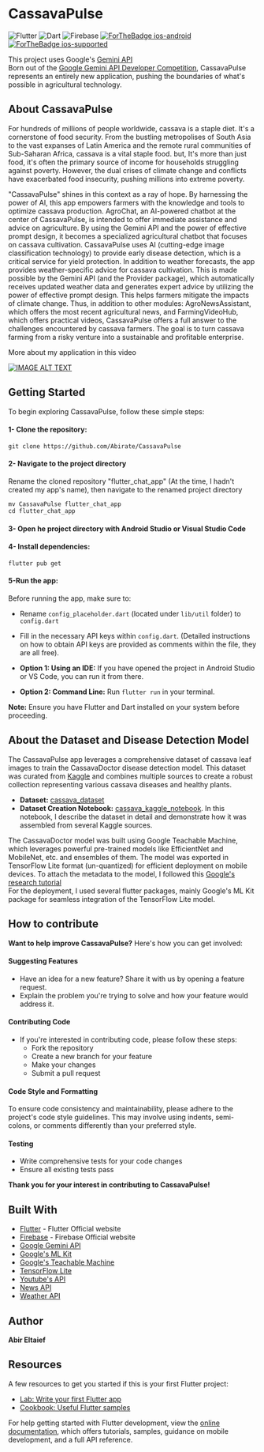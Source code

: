 # CassavaPulse 

<p align="center">

![Flutter](https://img.shields.io/badge/Flutter-%2302569B.svg?style=for-the-badge&logo=Flutter&logoColor=white)
![Dart](https://img.shields.io/badge/dart-%230175C2.svg?style=for-the-badge&logo=dart&logoColor=white)
![Firebase](https://img.shields.io/badge/firebase-a08021?style=for-the-badge&logo=firebase&logoColor=ffcd34)
[![ForTheBadge ios-android](https://img.shields.io/badge/android-android%20supported-green.svg)](https://flutter.dev)
[![ForTheBadge ios-supported](https://img.shields.io/badge/IOS-IOS%20Supported-lightgrey.svg)](https://flutter.dev)

</p>

This project uses Google's [Gemini API](https://developers.generativeai.google/tutorials/setup)  
Born out of the [Google Gemini API Developer Competition](https://ai.google.dev/competition), CassavaPulse represents an entirely new application, pushing the boundaries of what's possible in agricultural technology.


## About CassavaPulse
For hundreds of millions of people worldwide, cassava is a staple diet. It's a cornerstone of food security. From the bustling metropolises of South Asia to the vast expanses 
of Latin America and the remote rural communities of Sub-Saharan Africa, cassava is a vital staple food. but, It's more than just food, it's often the primary source of income for households struggling against poverty. However, the dual crises of climate change and conflicts have exacerbated food insecurity, pushing millions into extreme poverty.  

"CassavaPulse" shines in this context as a ray of hope. By harnessing the power of AI, this app empowers farmers with the knowledge and tools to optimize cassava production. AgroChat, an AI-powered chatbot at the center of CassavaPulse, is intended to offer immediate assistance and advice on agriculture. By using the Gemini API and the power of effective prompt design, it becomes a specialized agricultural chatbot that focuses on cassava cultivation. CassavaPulse uses AI (cutting-edge image classification technology) to provide early disease detection, which is a critical service for yield protection. In addition to weather forecasts, the app provides weather-specific advice for cassava cultivation. This is made possible by the Gemini API (and the Provider package), which automatically receives updated weather data and generates expert advice by utilizing the power of effective prompt design. This helps farmers mitigate the impacts of climate change. Thus, in addition to other modules: AgroNewsAssistant, which offers the most recent agricultural news, and FarmingVideoHub, which offers practical videos, CassavaPulse offers a full answer to the challenges encountered by cassava farmers. The goal is to turn cassava farming from a risky venture into a sustainable and profitable enterprise.

More about my application in this video

[![IMAGE ALT TEXT](http://img.youtube.com/vi/CXt0qTwVbNM/0.jpg)](https://youtu.be/CXt0qTwVbNM
 "Google Gemini API Developer Competition")
## Getting Started
To begin exploring CassavaPulse, follow these simple steps:

#### 1- Clone the repository:
```
git clone https://github.com/Abirate/CassavaPulse
```

#### 2- Navigate to the project directory
Rename the cloned repository "flutter_chat_app" (At the time, I hadn't created my app's name), then navigate to the renamed project directory
```
mv CassavaPulse flutter_chat_app
cd flutter_chat_app

```
#### 3- Open he project directory with Android Studio or Visual Studio Code

#### 4- Install dependencies:

```
flutter pub get

```
#### 5-Run the app:

Before running the app, make sure to:

* Rename `config_placeholder.dart` (located under `lib/util` folder) to `config.dart` 
* Fill in the necessary API keys within `config.dart`. (Detailed instructions on how to obtain API keys are provided as comments within the file, they are all free).

* **Option 1: Using an IDE:** If you have opened the project in Android Studio or VS Code, you can run it from there.
* **Option 2: Command Line:** Run `flutter run` in your terminal.

**Note:** Ensure you have Flutter and Dart installed on your system before proceeding. 

## About the Dataset and Disease Detection Model

The CassavaPulse app leverages a comprehensive dataset of cassava leaf images to train the CassavaDoctor disease detection model. This dataset was curated from [Kaggle](https://www.kaggle.com/) and combines multiple sources to create a robust collection representing various cassava diseases and healthy plants. 

* **Dataset:** [cassava_dataset](https://www.kaggle.com/datasets/abireltaief/cassava-dataset-total-folders)
* **Dataset Creation Notebook:** [cassava_kaggle_notebook](https://www.kaggle.com/code/abireltaief/cassava-prepare-data-folders). In this notebook, I describe the dataset in detail and demonstrate how it was assembled from several Kaggle sources.

The CassavaDoctor model was built using Google Teachable Machine, which leverages powerful pre-trained models like EfficientNet and MobileNet, etc. and ensembles of them. The model was exported in TensorFlow Lite format (un-quantized) for efficient deployment on mobile devices. To attach the metadata to the model, I followed this [Google's research tutorial](https://colab.research.google.com/github/tensorflow/tensorflow/blob/master/tensorflow/lite/g3doc/models/convert/metadata_writer_tutorial.ipynb#scrollTo=hyYS87Odpxef)  
For the deployment, I used several flutter packages, mainly Google's ML Kit package for seamless integration of the TensorFlow Lite model.


## How to contribute

**Want to help improve CassavaPulse?** Here's how you can get involved:

#### Suggesting Features
* Have an idea for a new feature? Share it with us by opening a feature request.
* Explain the problem you're trying to solve and how your feature would address it.

#### Contributing Code
* If you're interested in contributing code, please follow these steps:
  * Fork the repository
  * Create a new branch for your feature
  * Make your changes
  * Submit a pull request

#### Code Style and Formatting
To ensure code consistency and maintainability, please adhere to the project's code style guidelines. This may involve using indents, semi-colons, or comments differently than your preferred style. 

#### Testing
* Write comprehensive tests for your code changes
* Ensure all existing tests pass

**Thank you for your interest in contributing to CassavaPulse!**

## Built With
- [Flutter](https://flutter.dev) - Flutter Official website
- [Firebase](https://firebase.google.com/) - Firebase Official website
- [Google Gemini API](https://developers.generativeai.google/tutorials/setup)
- [Google's ML Kit](https://developers.google.com/ml-kit)
- [Google's Teachable Machine](https://teachablemachine.withgoogle.com/train)
- [TensorFlow Lite](https://www.tensorflow.org/lite/guide)
- [Youtube's API](https://developers.google.com/youtube/v3)
- [News API](https://newsapi.org/)
- [Weather API](https://www.weatherapi.com/)
  
## Author 

**Abir Eltaief**

## Resources
A few resources to get you started if this is your first Flutter project:
- [Lab: Write your first Flutter app](https://docs.flutter.dev/get-started/codelab)
- [Cookbook: Useful Flutter samples](https://docs.flutter.dev/cookbook)

For help getting started with Flutter development, view the
[online documentation](https://docs.flutter.dev/), which offers tutorials,
samples, guidance on mobile development, and a full API reference.
